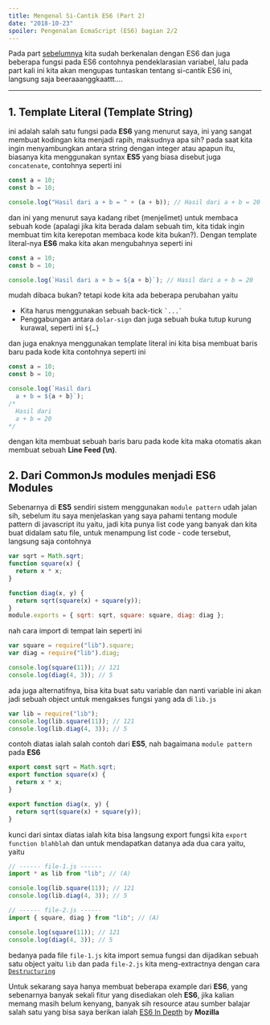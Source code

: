 ```yaml
---
title: Mengenal Si-Cantik ES6 (Part 2)
date: "2018-10-23"
spoiler: Pengenalan EcmaScript (ES6) bagian 2/2
---
```


Pada part [sebelumnya](/blog/mengenal-si-cantik-es6-part-1) kita sudah berkenalan dengan ES6 dan juga beberapa fungsi pada ES6 contohnya pendeklarasian variabel, lalu pada part kali ini kita akan mengupas tuntaskan tentang si-cantik ES6 ini, langsung saja beeraaanggkaattt….

---

## 1. Template Literal (Template String)

ini adalah salah satu fungsi pada **ES6** yang menurut saya, ini yang sangat membuat kodingan kita menjadi rapih, maksudnya apa sih? pada saat kita ingin menyambungkan antara string dengan integer atau apapun itu, biasanya kita menggunakan syntax **ES5** yang biasa disebut juga `concatenate`, contohnya seperti ini

```jsx
const a = 10;
const b = 10;

console.log("Hasil dari a + b = " + (a + b)); // Hasil dari a + b = 20
```

dan ini yang menurut saya kadang ribet (menjelimet) untuk membaca sebuah kode (apalagi jika kita berada dalam sebuah tim, kita tidak ingin membuat tim kita kerepotan membaca kode kita bukan?). Dengan template literal-nya **ES6** maka kita akan mengubahnya seperti ini

```jsx
const a = 10;
const b = 10;

console.log(`Hasil dari a + b = ${a + b}`); // Hasil dari a + b = 20
```

mudah dibaca bukan? tetapi kode kita ada beberapa perubahan yaitu

- Kita harus menggunakan sebuah back-tick `` `...` ``
- Penggabungan antara `dolar-sign` dan juga sebuah buka tutup kurung kurawal, seperti ini `${…}`

dan juga enaknya menggunakan template literal ini kita bisa membuat baris baru pada kode kita contohnya seperti ini

```jsx
const a = 10;
const b = 10;

console.log(`Hasil dari
  a + b = ${a + b}`);
/*
  Hasil dari
  a + b = 20
*/
```

dengan kita membuat sebuah baris baru pada kode kita maka otomatis akan membuat sebuah **Line Feed (\n)**.

## 2. Dari CommonJs modules menjadi ES6 Modules

Sebenarnya di **ES5** sendiri sistem menggunakan `module pattern` udah jalan sih, sebelum itu saya menjelaskan yang saya pahami tentang module pattern di javascript itu yaitu, jadi kita punya list code yang banyak dan kita buat didalam satu file, untuk menampung list code - code tersebut, langsung saja contohnya

```jsx
var sqrt = Math.sqrt;
function square(x) {
  return x * x;
}

function diag(x, y) {
  return sqrt(square(x) + square(y));
}
module.exports = { sqrt: sqrt, square: square, diag: diag };
```

nah cara import di tempat lain seperti ini

```jsx
var square = require("lib").square;
var diag = require("lib").diag;

console.log(square(11)); // 121
console.log(diag(4, 3)); // 5
```

ada juga alternatifnya, bisa kita buat satu variable dan nanti variable ini akan jadi sebuah object untuk mengakses fungsi yang ada di `lib.js`

```jsx
var lib = require("lib");
console.log(lib.square(11)); // 121
console.log(lib.diag(4, 3)); // 5
```

contoh diatas ialah salah contoh dari **ES5**, nah bagaimana `module pattern` pada **ES6**

```jsx
export const sqrt = Math.sqrt;
export function square(x) {
  return x * x;
}

export function diag(x, y) {
  return sqrt(square(x) + square(y));
}
```

kunci dari sintax diatas ialah kita bisa langsung export fungsi kita `export function blahblah` dan untuk mendapatkan datanya ada dua cara yaitu, yaitu

```jsx
// ------ file-1.js ------
import * as lib from "lib"; // (A)

console.log(lib.square(11)); // 121
console.log(lib.diag(4, 3)); // 5

// ------ file-2.js ------
import { square, diag } from "lib"; // (A)

console.log(square(11)); // 121
console.log(diag(4, 3)); // 5
```

bedanya pada file `file-1.js` kita import semua fungsi dan dijadikan sebuah satu object yaitu `lib` dan pada `file-2.js` kita meng-extractnya dengan cara [`Destructuring`](https://hacks.mozilla.org/2015/05/es6-in-depth-destructuring/)

Untuk sekarang saya hanya membuat beberapa example dari **ES6**, yang sebenarnya banyak sekali fitur yang disediakan oleh **ES6**, jika kalian memang masih belum kenyang, banyak sih resource atau sumber balajar salah satu yang bisa saya berikan ialah [ES6 In Depth](https://hacks.mozilla.org/category/es6-in-depth/) by **Mozilla**
